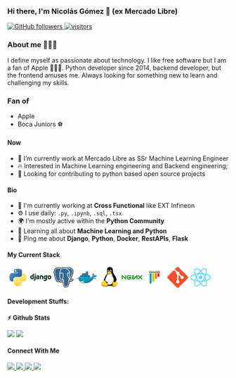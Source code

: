 ### Hi there, I'm Nicolás Gómez 👋 (ex Mercado Libre)

<p align="left">
  <!--
  <a href="https://leetcode.com/nicogomez/">
    <img src="https://cp-logo.vercel.app/leetcode/nicogomez" alt="Leet code rating" />
  </a>
  <a href="https://codeforces.com/profile/nicogomez.me">
    <img src="https://raw.githubusercontent.com/nicogomez/cf-stats/main/output/rating.svg" alt="Leet code rating" />
  </a>
  <a href="https://stackoverflow.com/users/7764913/nicolas-gomez">
    <img alt="Stack Overflow reputation" src="https://img.shields.io/stackexchange/stackoverflow/r/7764913?color=orange&label=reputation&logo=stackoverflow">
  </a>
  -->
  <a href="https://github.com/nicogomez?tab=followers">
    <img alt="GitHub followers" src="https://img.shields.io/github/followers/nicogomez?color=green&logo=github">
  </a>
  <a href="https://github.com/nicogomez/">
    <img src="https://komarev.com/ghpvc/?username=nicogomez" alt="visitors" />
  </a>
</p>

### About me 🙋🏻‍♂️
I define myself as passionate about technology. I like free software but I am a fan of Apple 👨🏻‍💻. Python developer since 2014, backend developer, but the frontend amuses me. Always looking for something new to learn and challenging my skills.

### Fan of
- Apple
- Boca Juniors ⚽️

#### Now

- 🔭 I’m currently work at Mercado Libre as SSr Machine Learning Engineer
- :fire: Interested in Machine Learning engineering and Backend engineering;
- :calendar: Looking for contributing to python based open source projects

#### Bio

- 🏢 I'm currently working at **Cross Functional** like EXT Infineon
- ⚙️ I use daily: `.py`, `.ipynb`, `.sql`, `.tsx`
- 🌍 I'm mostly active within the **Python Community**
- 🌱 Learning all about **Machine Learning and Python**
- 💬 Ping me about **Django**, **Python**, **Docker**, **RestAPIs**, **Flask**
<!--
- 📫 Reach me: [twitter.com/sudiptob2](https://twitter.com/sudiptob2)
- 📝 Checkout my [Resume](files/resume.pdf).
-->

#### My Current Stack

<img height="48" src="img/python-original.svg" alt="python"> <img height="48" src="img/django-plain-wordmark.svg" alt="Django"> <img height="48" src="img/postgresql-original.svg" alt="postgress"> <img height="48" src="img/docker-original.svg" alt="Docker"> <img height="48" src="img/linux-original.svg" alt="linux"> <img height="48" src="img/nginx-original.svg" alt="nginx"> <img height="48" src="img/pytest-original.svg" alt="pytest"> <img height="48" src="img/git-original.svg" alt="git"> <img height="48" src="img/react-original.svg" alt="react">

#### Development Stuffs:

<b>⚡ Github Stats</b>
<p float="left">
<img height="180em" src="https://github-readme-stats.vercel.app/api?username=nicogomez&show_icons=true&hide_border=true&&count_private=true&include_all_commits=true" /> 
<img height="180em" src="https://github-readme-stats.vercel.app/api/top-langs/?username=nicogomez&show_icons=true&hide_border=true&layout=compact&langs_count=8"/>
</p>

<!--
<b>&#128200; Competitive Programming</b>
<p float="left">
<img height="273em" src="https://leetcard.jacoblin.cool/nicogomez?theme=light&font=Karma&ext=contest" />
<img height="280em" src="https://raw.githubusercontent.com/nicogomez/cf-stats/main/output/light_card.svg" />
</p>

#### Recent Activity

<p><b> &#9749; Latest Medium Blogs</b></p>

<a target="_blank" href="https://github-readme-medium-recent-article.vercel.app/medium/@sudiptob2/0"><img src="https://github-readme-medium-recent-article.vercel.app/medium/@sudiptob2/0" alt="Latest medium article">

<a target="_blank" href="https://github-readme-medium-recent-article.vercel.app/medium/@sudiptob2/1"><img src="https://github-readme-medium-recent-article.vercel.app/medium/@sudiptob2/1" alt="Latest medium article"> </a>
-->
#### Connect With Me

<p left="center">
<a href="https://twitter.com/nikopython">
  <img src="https://img.shields.io/badge/twitter-%231DA1F2.svg?&style=for-the-badge&logo=twitter&logoColor=white" height=25>
</a> 
<a href="https://www.linkedin.com/in/nico-gomez/">
  <img src="https://img.shields.io/badge/linkedin-%230077B5.svg?&style=for-the-badge&logo=linkedin&logoColor=white" height=25>
</a> 
<a href="https://medium.com/@nicogomez">
  <img src="https://img.shields.io/badge/Medium-12100E?style=for-the-badge&logo=medium&logoColor=white" height=25>
</a>
<a href="mailto:nicolasdanielgomez@gmail.com">
  <img src="	https://img.shields.io/badge/Gmail-D14836?style=for-the-badge&logo=gmail&logoColor=white" height=25>
</a>
</p>




<!--
**nicogomez/nicogomez** is a ✨ _special_ ✨ repository because its `README.md` (this file) appears on your GitHub profile.

Here are some ideas to get you started:

- 🔭 I’m currently working on ...
- 🌱 I’m currently learning ...
- 👯 I’m looking to collaborate on ...
- 🤔 I’m looking for help with ...
- 💬 Ask me about ...
- 📫 How to reach me: ...
- 😄 Pronouns: ...
- ⚡ Fun fact: ...
-->
